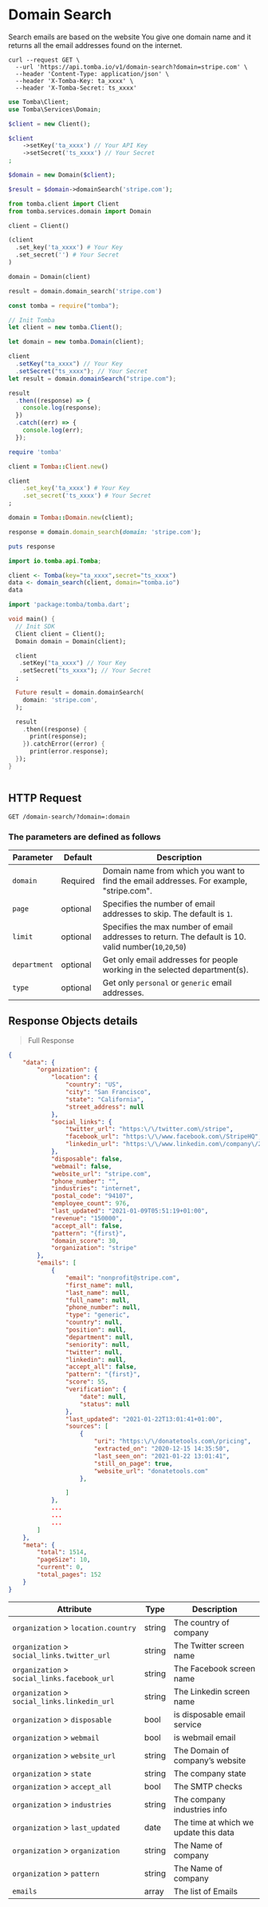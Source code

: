 # Domain Search

Search emails are based on the website
You give one domain name and it returns all the email addresses found on the internet.

```shell
curl --request GET \
  --url 'https://api.tomba.io/v1/domain-search?domain=stripe.com' \
  --header 'Content-Type: application/json' \
  --header 'X-Tomba-Key: ta_xxxx' \
  --header 'X-Tomba-Secret: ts_xxxx'
```

```php
use Tomba\Client;
use Tomba\Services\Domain;

$client = new Client();

$client
    ->setKey('ta_xxxx') // Your API Key
    ->setSecret('ts_xxxx') // Your Secret
;

$domain = new Domain($client);

$result = $domain->domainSearch('stripe.com');

```

```python
from tomba.client import Client
from tomba.services.domain import Domain

client = Client()

(client
  .set_key('ta_xxxx') # Your Key
  .set_secret('') # Your Secret
)

domain = Domain(client)

result = domain.domain_search('stripe.com')

```

```javascript
const tomba = require("tomba");

// Init Tomba
let client = new tomba.Client();

let domain = new tomba.Domain(client);

client
  .setKey("ta_xxxx") // Your Key
  .setSecret("ts_xxxx"); // Your Secret
let result = domain.domainSearch("stripe.com");

result
  .then((response) => {
    console.log(response);
  })
  .catch((err) => {
    console.log(err);
  });
```

```ruby
require 'tomba'

client = Tomba::Client.new()

client
    .set_key('ta_xxxx') # Your Key
    .set_secret('ts_xxxx') # Your Secret
;

domain = Tomba::Domain.new(client);

response = domain.domain_search(domain: 'stripe.com');

puts response

```

```java
import io.tomba.api.Tomba;

```

```r
client <- Tomba(key="ta_xxxx",secret="ts_xxxx")
data <- domain_search(client, domain="tomba.io")
data

```

```dart
import 'package:tomba/tomba.dart';

void main() {
  // Init SDK
  Client client = Client();
  Domain domain = Domain(client);

  client
   .setKey("ta_xxxx") // Your Key
   .setSecret("ts_xxxx"); // Your Secret
  ;

  Future result = domain.domainSearch(
    domain: 'stripe.com',
  );

  result
    .then((response) {
      print(response);
    }).catchError((error) {
      print(error.response);
  });
}

```

```powershell

```

## HTTP Request

`GET /domain-search/?domain=:domain`

### The parameters are defined as follows

| Parameter    | Default  | Description                                                                                            |
| ------------ | -------- | ------------------------------------------------------------------------------------------------------ |
| `domain`     | Required | Domain name from which you want to find the email addresses. For example, "stripe.com".                |
| `page`       | optional | Specifies the number of email addresses to skip. The default is `1`.                                   |
| `limit`      | optional | Specifies the max number of email addresses to return. The default is 10. valid number(`10`,`20`,`50`) |
| `department` | optional | Get only email addresses for people working in the selected department(s).                             |
| `type`       | optional | Get only `personal` or `generic` email addresses.                                                      |

## Response Objects details

> Full Response

```json
{
    "data": {
        "organization": {
            "location": {
                "country": "US",
                "city": "San Francisco",
                "state": "California",
                "street_address": null
            },
            "social_links": {
                "twitter_url": "https:\/\/twitter.com\/stripe",
                "facebook_url": "https:\/\/www.facebook.com\/StripeHQ",
                "linkedin_url": "https:\/\/www.linkedin.com\/company\/2135371"
            },
            "disposable": false,
            "webmail": false,
            "website_url": "stripe.com",
            "phone_number": "",
            "industries": "internet",
            "postal_code": "94107",
            "employee_count": 976,
            "last_updated": "2021-01-09T05:51:19+01:00",
            "revenue": "150000",
            "accept_all": false,
            "pattern": "{first}",
            "domain_score": 30,
            "organization": "stripe"
        },
        "emails": [
            {
                "email": "nonprofit@stripe.com",
                "first_name": null,
                "last_name": null,
                "full_name": null,
                "phone_number": null,
                "type": "generic",
                "country": null,
                "position": null,
                "department": null,
                "seniority": null,
                "twitter": null,
                "linkedin": null,
                "accept_all": false,
                "pattern": "{first}",
                "score": 55,
                "verification": {
                    "date": null,
                    "status": null
                },
                "last_updated": "2021-01-22T13:01:41+01:00",
                "sources": [
                    {
                        "uri": "https:\/\/donatetools.com\/pricing",
                        "extracted_on": "2020-12-15 14:35:50",
                        "last_seen_on": "2021-01-22 13:01:41",
                        "still_on_page": true,
                        "website_url": "donatetools.com"
                    },

                ]
            },
            ...
            ...
            ...
        ]
    },
    "meta": {
        "total": 1514,
        "pageSize": 10,
        "current": 0,
        "total_pages": 152
    }
}
```

| Attribute                                    | Type   | Description                           |
| -------------------------------------------- | ------ | ------------------------------------- |
| `organization` > `location.country`          | string | The country of company                |
| `organization` > `social_links.twitter_url`  | string | The Twitter screen name               |
| `organization` > `social_links.facebook_url` | string | The Facebook screen name              |
| `organization` > `social_links.linkedin_url` | string | The Linkedin screen name              |
| `organization` > `disposable`                | bool   | is disposable email service           |
| `organization` > `webmail`                   | bool   | is webmail email                      |
| `organization` > `website_url`               | string | The Domain of company’s website       |
| `organization` > `state`                     | string | The company state                     |
| `organization` > `accept_all`                | bool   | The SMTP checks                       |
| `organization` > `industries`                | string | The company industries info           |
| `organization` > `last_updated`              | date   | The time at which we update this data |
| `organization` > `organization`              | string | The Name of company                   |
| `organization` > `pattern`                   | string | The Name of company                   |
| `emails`                                     | array  | The list of Emails                    |
